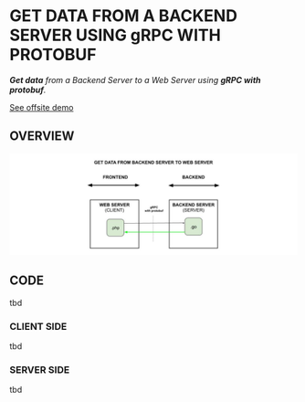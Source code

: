 # GET DATA FROM A BACKEND SERVER USING gRPC WITH PROTOBUF

_**Get data**
from a Backend Server
to a Web Server
using **gRPC with protobuf**._

[See offsite demo](http://www.jeffdecola.com/my-frontend-and-backend-api-examples/index.php?page=get-data-from-backend-server-to-web-server-using-grpc-with-protobuf)

## OVERVIEW

![IMAGE](../../../docs/pics/get-data-from-backend-server-to-web-server-using-grpc-with-protobuf.jpg)

## CODE

tbd

### CLIENT SIDE

tbd

### SERVER SIDE

tbd
